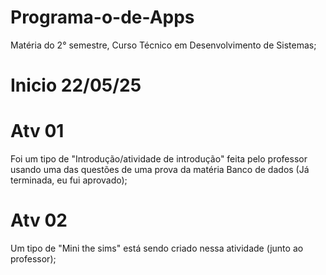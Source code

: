 # Programa-o-de-Apps
Matéria do 2° semestre, Curso Técnico em Desenvolvimento de Sistemas;

# Inicio 22/05/25

# Atv 01 
Foi um tipo de "Introdução/atividade de introdução" feita pelo professor usando uma das questões de uma prova da matéria Banco de dados (Já terminada, eu fui aprovado);

# Atv 02
Um tipo de "Mini the sims" está sendo criado nessa atividade (junto ao professor);

